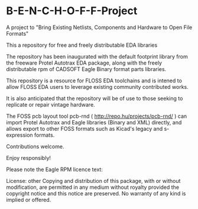 # B-E-N-C-H-O-F-F-Project

A project to "Bring Existing Netlists, Components and Hardware to Open File Formats"

This a repository for free and freely distributable EDA libraries 

The repository has been inaugurated with the default footprint library from the freeware Protel Autotrax EDA package, along with the freely distributable rpm of CADSOFT Eagle Binary format parts libraries.

This repository is a resource for FLOSS EDA toolchains and is intened to allow FLOSS EDA users to leverage existing community contributed works.

It is also anticipated that the repository will be of use to those seeking to replicate or repair vintage hardware.

The FOSS pcb layout tool pcb-rnd ( http://repo.hu/projects/pcb-rnd/ ) can import Protel Autotrax and Eagle libraries (Binary and XML) directly, and allows export to other FOSS formats such as Kicad's legacy and s-expression formats.   

Contributions welcome.

Enjoy responsibly!

Please note the Eagle RPM licence text:

License: other
    Copying and distribution of this package, with or without
    modification, are permitted in any medium without royalty
    provided the copyright notice and this notice are
    preserved. No warranty of any kind is implied or offered.
